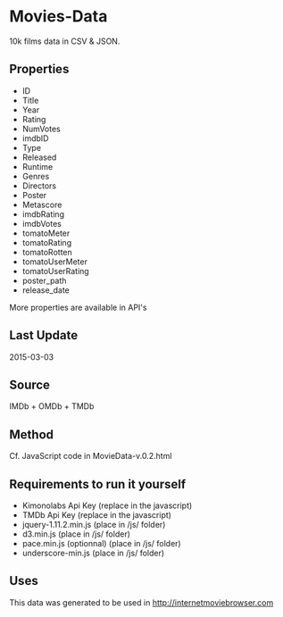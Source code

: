 # Movies-Data
10k films data in CSV & JSON.

## Properties
- ID
- Title
- Year
- Rating
- NumVotes
- imdbID
- Type
- Released
- Runtime
- Genres
- Directors
- Poster
- Metascore
- imdbRating
- imdbVotes
- tomatoMeter
- tomatoRating
- tomatoRotten
- tomatoUserMeter
- tomatoUserRating
- poster_path
- release_date

More properties are available in API's

## Last Update
2015-03-03

## Source
IMDb + OMDb + TMDb

## Method
Cf. JavaScript code in MovieData-v.0.2.html

## Requirements to run it yourself

- Kimonolabs Api Key (replace in the javascript)
- TMDb Api Key (replace in the javascript)
- jquery-1.11.2.min.js (place in /js/ folder)
- d3.min.js (place in /js/ folder)
- pace.min.js (optionnal) (place in /js/ folder)
- underscore-min.js (place in /js/ folder)

## Uses
This data was generated to be used in http://internetmoviebrowser.com
